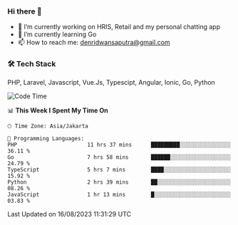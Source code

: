 ### Hi there 👋

- 🔭 I’m currently working on HRIS, Retail and my personal chatting app
- 🌱 I’m currently learning Go
- 📫 How to reach me: denridwansaputra@gmail.com


### 🛠 Tech Stack
PHP, Laravel, Javascript, Vue.Js, Typescipt, Angular, Ionic, Go, Python


<!--START_SECTION:waka-->
![Code Time](http://img.shields.io/badge/Code%20Time-3%2C615%20hrs%201%20min-blue)

📊 **This Week I Spent My Time On** 

```text
🕑︎ Time Zone: Asia/Jakarta

💬 Programming Languages: 
PHP                      11 hrs 37 mins      █████████░░░░░░░░░░░░░░░░   36.11 % 
Go                       7 hrs 58 mins       ██████░░░░░░░░░░░░░░░░░░░   24.79 % 
TypeScript               5 hrs 7 mins        ████░░░░░░░░░░░░░░░░░░░░░   15.92 % 
Python                   2 hrs 39 mins       ██░░░░░░░░░░░░░░░░░░░░░░░   08.26 % 
JavaScript               1 hr 13 mins        █░░░░░░░░░░░░░░░░░░░░░░░░   03.83 % 
```


 Last Updated on 16/08/2023 11:31:29 UTC
<!--END_SECTION:waka-->
